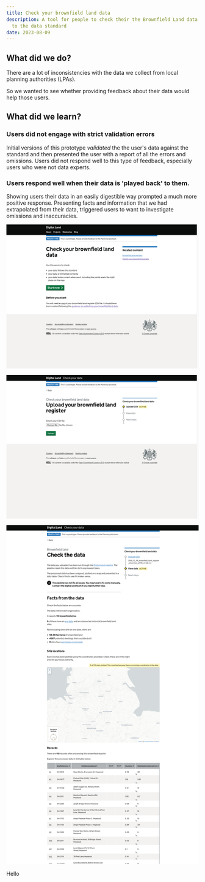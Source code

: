 ```yaml
---
title: Check your brownfield land data
description: A tool for people to check their the Brownfield Land data compared
  to the data standard
date: 2023-08-09
---
```

## What did we do?

There are a lot of inconsistencies with the data we collect from local planning authorities (LPAs). 

So we wanted to see whether providing feedback about their data would help those users.

## What did we learn?

### Users did not engage with strict validation errors

Initial versions of this prototype *validated* the the user's data against the standard and then presented the user with a report of all the errors and omissions. Users did not respond well to this type of feedback, especially users who were not data experts.

### Users respond well when their data is 'played back' to them.

Showing users their data in an easily digestible way prompted a much more positive response. Presenting facts and information that we had extrapolated from their data, triggered users to want to investigate omissions and inaccuracies.

![Homepage of the check your brownfield land tool](/assets/images/uploads/brownfield-sites-validator.herokuapp.com_.png "Homepage")

![Screen to upload the CSV file](/assets/images/uploads/brownfield-sites-validator.herokuapp.com_upload.png "Upload your brownfield land register")

![Playback screen](/assets/images/uploads/playback.png "Playback of the data")

Hello